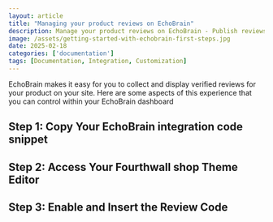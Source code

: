 ```yaml
---
layout: article
title: "Managing your product reviews on EchoBrain"
description: Manage your product reviews on EchoBrain - Publish reviews, edit how they are displayed, etc
image: /assets/getting-started-with-echobrain-first-steps.jpg
date: 2025-02-18
categories: ['documentation']
tags: [Documentation, Integration, Customization]
---
```


EchoBrain makes it easy for you to collect and display verified reviews for your product on your site. Here are some aspects of this experience that you can control within your EchoBrain dashboard


## Step 1: Copy Your EchoBrain integration code snippet




## Step 2: Access Your Fourthwall shop Theme Editor




## Step 3: Enable and Insert the Review Code



<style>
ul, ol {
    list-style-type: disc !important;
    margin-left: 20px !important;
}
</style>
